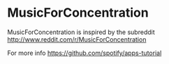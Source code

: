 MusicForConcentration
=====================

MusicForConcentration is inspired by the subreddit http://www.reddit.com/r/MusicForConcentration

For more info https://github.com/spotify/apps-tutorial
